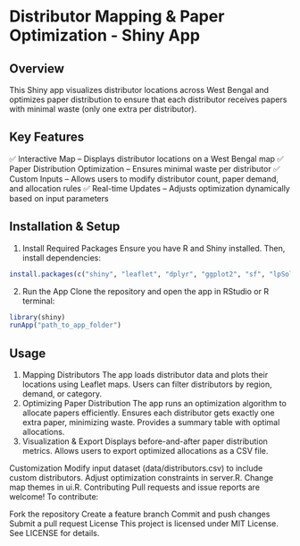 # Distributor Mapping & Paper Optimization - Shiny App
## Overview
This Shiny app visualizes distributor locations across West Bengal and optimizes paper distribution to ensure that each distributor receives papers with minimal waste (only one extra per distributor).

## Key Features
✅ Interactive Map – Displays distributor locations on a West Bengal map
✅ Paper Distribution Optimization – Ensures minimal waste per distributor
✅ Custom Inputs – Allows users to modify distributor count, paper demand, and allocation rules
✅ Real-time Updates – Adjusts optimization dynamically based on input parameters

## Installation & Setup
1. Install Required Packages
Ensure you have R and Shiny installed. Then, install dependencies:
```r
install.packages(c("shiny", "leaflet", "dplyr", "ggplot2", "sf", "lpSolve"))
```
2. Run the App
Clone the repository and open the app in RStudio or R terminal:

```r
library(shiny)
runApp("path_to_app_folder")
```

## Usage
1. Mapping Distributors
The app loads distributor data and plots their locations using Leaflet maps.
Users can filter distributors by region, demand, or category.
2. Optimizing Paper Distribution
The app runs an optimization algorithm to allocate papers efficiently.
Ensures each distributor gets exactly one extra paper, minimizing waste.
Provides a summary table with optimal allocations.
3. Visualization & Export
Displays before-and-after paper distribution metrics.
Allows users to export optimized allocations as a CSV file.


Customization
Modify input dataset (data/distributors.csv) to include custom distributors.
Adjust optimization constraints in server.R.
Change map themes in ui.R.
Contributing
Pull requests and issue reports are welcome! To contribute:

Fork the repository
Create a feature branch
Commit and push changes
Submit a pull request
License
This project is licensed under MIT License. See LICENSE for details.
